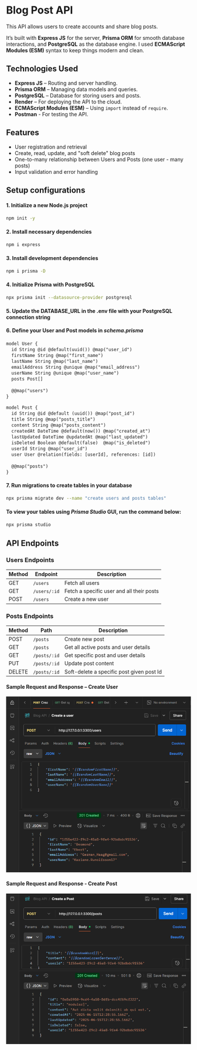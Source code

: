 # Blog Post API

This API allows users to create accounts and share blog posts. 

It’s built with **Express JS** for the server, **Prisma ORM** for smooth database interactions, and **PostgreSQL** as the database engine.
I used **ECMAScript Modules (ESM)** syntax to keep things modern and clean.


## Technologies Used

- **Express JS** – Routing and server handling.
- **Prisma ORM** – Managing data models and queries.
- **PostgreSQL** – Database for storing users and posts.
- **Render** – For deploying the API to the cloud. 
- **ECMAScript Modules (ESM)** – Using `import` instead of `require`.
- **Postman** - For testing the API.


## Features
- User registration and retrieval
- Create, read, update, and "soft delete" blog posts
- One-to-many relationship between Users and Posts (one user - many posts)
- Input validation and error handling

## Setup configurations
#### 1. Initialize a new Node.js project
```bash
npm init -y
```
#### 2. Install necessary dependencies
```bash
npm i express
```

#### 3. Install development dependencies
```bash
npm i prisma -D
```
#### 4. Initialize Prisma with PostgreSQL
```bash
npx prisma init --datasource-provider postgresql
```
#### 5. Update the DATABASE_URL in the .env file with your PostgreSQL connection string

#### 6. Define your User and Post models in ***schema.prisma***

```prisma
model User {
  id String @id @default(uuid()) @map("user_id")
  firstName String @map("first_name")
  lastName String @map("last_name")
  emailAddress String @unique @map("email_address")
  userName String @unique @map("user_name")
  posts Post[]
  
  @@map("users")
}
```

```prisma
model Post {
  id String @id @default (uuid()) @map("post_id")
  title String @map("posts_title")
  content String @map("posts_content")
  createdAt DateTime @default(now()) @map("created_at")
  lastUpdated DateTime @updatedAt @map("last_updated")
  isDeleted Boolean @default(false)  @map("is_deleted")
  userId String @map("user_id")
  user User @relation(fields: [userId], references: [id])

  @@map("posts")
}
```
#### 7. Run migrations to create tables in your database
```bash
npx prisma migrate dev --name "create users and posts tables"
```

#### To view your tables using ***Prisma Studio*** GUI, run the command below:
```bash
npx prisma studio
```

## API Endpoints

### Users Endpoints

| Method | Endpoint         | Description                                       |
|--------|------------------|---------------------------------------------------|
| GET    | `/users`         | Fetch all users                                   |
| GET    | `/users/:id`     | Fetch a specific user and all their posts         |
| POST   | `/users`         | Create a new user                                 |

### Posts Endpoints
| Method | Path         | Description                              | 
|--------|--------------|------------------------------------------|
| POST   | `/posts`     | Create new post                          |
| GET    | `/posts`     | Get all active posts and user details    | 
| GET    | `/posts/:id` | Get specific post and user details       |
| PUT    | `/posts/:id` | Update post content                      |
| DELETE | `/posts/:id` | Soft-delete a specific post given post Id|

#### Sample Request and Response – Create User
![user](./images/user.png)

#### Sample Request and Response - Create Post
![post](./images/post.png)

